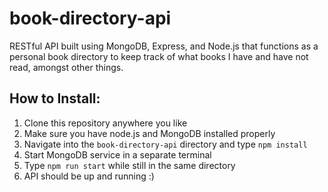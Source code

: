 # book-directory-api
RESTful API built using MongoDB, Express, and Node.js that functions as a personal book directory to keep track of what books I have and have not read, amongst other things.

## How to Install:
1. Clone this repository anywhere you like
2. Make sure you have node.js and MongoDB installed properly
3. Navigate into the `book-directory-api` directory and type `npm install`
4. Start MongoDB service in a separate terminal
5. Type `npm run start` while still in the same directory
6. API should be up and running :)
